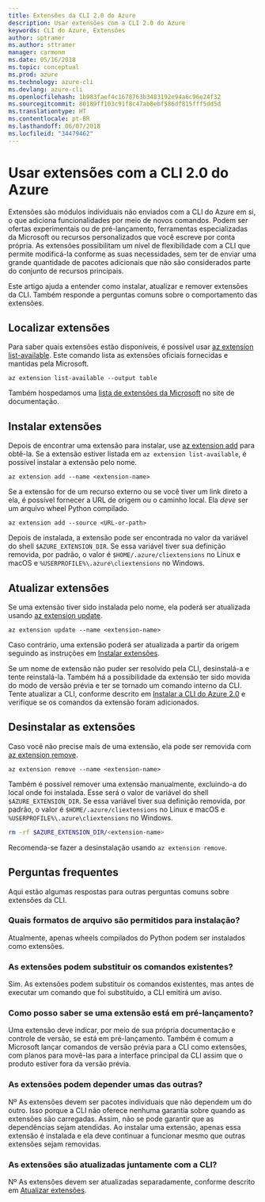 ```yaml
---
title: Extensões da CLI 2.0 do Azure
description: Usar extensões com a CLI 2.0 do Azure
keywords: CLI do Azure, Extensões
author: sptramer
ms.author: sttramer
manager: carmonm
ms.date: 05/16/2018
ms.topic: conceptual
ms.prod: azure
ms.technology: azure-cli
ms.devlang: azure-cli
ms.openlocfilehash: 1b983faef4c1678763b3483192e94a6c96e24f32
ms.sourcegitcommit: 80189ff103c91f8c47ab8ebf586df815fff5dd5d
ms.translationtype: HT
ms.contentlocale: pt-BR
ms.lasthandoff: 06/07/2018
ms.locfileid: "34479462"
---
```

# <a name="using-extensions-with-the-azure-cli-20"></a>Usar extensões com a CLI 2.0 do Azure

Extensões são módulos individuais não enviados com a CLI do Azure em si, o que adiciona funcionalidades por meio de novos comandos. Podem ser ofertas experimentais ou de pré-lançamento, ferramentas especializadas da Microsoft ou recursos personalizados que você escreve por conta própria. As extensões possibilitam um nível de flexibilidade com a CLI que permite modificá-la conforme as suas necessidades, sem ter de enviar uma grande quantidade de pacotes adicionais que não são considerados parte do conjunto de recursos principais.

Este artigo ajuda a entender como instalar, atualizar e remover extensões da CLI. Também responde a perguntas comuns sobre o comportamento das extensões.

## <a name="find-extensions"></a>Localizar extensões

Para saber quais extensões estão disponíveis, é possível usar [az extension list-available](/cli/azure/extension#az-extension-list-available). Este comando lista as extensões oficiais fornecidas e mantidas pela Microsoft.

```azurecli-interactive
az extension list-available --output table
```

Também hospedamos uma [lista de extensões da Microsoft](azure-cli-extensions-list.md) no site de documentação.

## <a name="install-extensions"></a>Instalar extensões

Depois de encontrar uma extensão para instalar, use [az extension add](https://docs.microsoft.com/cli/azure/extension#az-extension-add) para obtê-la. Se a extensão estiver listada em `az extension list-available`, é possível instalar a extensão pelo nome.

```azurecli-interactive
az extension add --name <extension-name>
```

Se a extensão for de um recurso externo ou se você tiver um link direto a ela, é possível fornecer a URL de origem ou o caminho local. Ela _deve_ ser um arquivo wheel Python compilado.

```azurecli-interactive
az extension add --source <URL-or-path>
```

Depois de instalada, a extensão pode ser encontrada no valor da variável do shell `$AZURE_EXTENSION_DIR`. Se essa variável tiver sua definição removida, por padrão, o valor é `$HOME/.azure/cliextensions` no Linux e macOS e `%USERPROFILE%\.azure\cliextensions` no Windows.

## <a name="update-extensions"></a>Atualizar extensões

Se uma extensão tiver sido instalada pelo nome, ela poderá ser atualizada usando [az extension update](https://docs.microsoft.com/cli/azure/extension#az-extension-update).

```azurecli-interactive
az extension update --name <extension-name>
```

Caso contrário, uma extensão poderá ser atualizada a partir da origem seguindo as instruções em [Instalar extensões](#install-extensions).

Se um nome de extensão não puder ser resolvido pela CLI, desinstalá-a e tente reinstalá-la. Também há a possibilidade da extensão ter sido movida do modo de versão prévia e ter se tornado um comando interno da CLI. Tente atualizar a CLI, conforme descrito em [Instalar a CLI do Azure 2.0](install-azure-cli.md) e verifique se os comandos da extensão foram adicionados. 

## <a name="uninstall-extensions"></a>Desinstalar as extensões

Caso você não precise mais de uma extensão, ela pode ser removida com [az extension remove](https://docs.microsoft.com/cli/azure/extension#az-extension-remove).

```azurecli-interactive
az extension remove --name <extension-name>
```

Também é possível remover uma extensão manualmente, excluindo-a do local onde foi instalada. Esse será o valor de variável do shell `$AZURE_EXTENSION_DIR`. Se essa variável tiver sua definição removida, por padrão, o valor é `$HOME/.azure/cliextensions` no Linux e macOS e `%USERPROFILE%\.azure\cliextensions` no Windows.

```bash
rm -rf $AZURE_EXTENSION_DIR/<extension-name>
```

Recomenda-se fazer a desinstalação usando `az extension remove`.

## <a name="faq"></a>Perguntas frequentes

Aqui estão algumas respostas para outras perguntas comuns sobre extensões da CLI.

### <a name="what-file-formats-are-allowed-for-installation"></a>Quais formatos de arquivo são permitidos para instalação?

Atualmente, apenas wheels compilados do Python podem ser instalados como extensões.

### <a name="can-extensions-replace-existing-commands"></a>As extensões podem substituir os comandos existentes?

Sim. As extensões podem substituir os comandos existentes, mas antes de executar um comando que foi substituído, a CLI emitirá um aviso.

### <a name="how-can-i-tell-if-an-extension-is-in-pre-release"></a>Como posso saber se uma extensão está em pré-lançamento?

Uma extensão deve indicar, por meio de sua própria documentação e controle de versão, se está em pré-lançamento. Também é comum a Microsoft lançar comandos de versão prévia para a CLI como extensões, com planos para movê-las para a interface principal da CLI assim que o produto estiver fora da versão prévia.

### <a name="can-extensions-depend-upon-each-other"></a>As extensões podem depender umas das outras?

Nº As extensões devem ser pacotes individuais que não dependem um do outro. Isso porque a CLI não oferece nenhuma garantia sobre quando as extensões são carregadas. Assim, não se pode garantir que as dependências sejam atendidas. Ao instalar uma extensão, apenas essa extensão é instalada e ela deve continuar a funcionar mesmo que outras extensões sejam removidas.

### <a name="are-extensions-updated-along-with-the-cli"></a>As extensões são atualizadas juntamente com a CLI?

Nº As extensões devem ser atualizadas separadamente, conforme descrito em [Atualizar extensões](#update-extensions).
